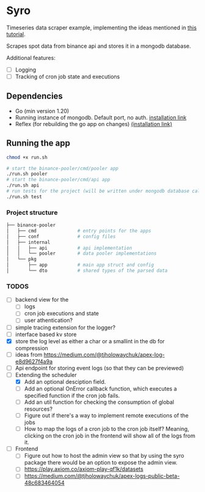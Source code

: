 # Syro

Timeseries data scraper example, implementing the ideas mentioned in [this tutorial](https://tompston.pages.dev/writing/2024-06-29-everything-about-timeseries-data-scraping).

Scrapes spot data from binance api and stores it in a mongodb database.

Additional features:

- [ ] Logging
- [ ] Tracking of cron job state and executions

## Dependencies

- Go (min version 1.20)
- Running instance of mongodb. Default port, no auth. [installation link](https://www.mongodb.com/docs/manual/tutorial/install-mongodb-on-ubuntu/)
- Reflex (for rebuilding the go app on changes) [(installation link)](https://github.com/cespare/reflex)

## Running the app

```bash
chmod +x run.sh

# start the binance-pooler/cmd/pooler app
./run.sh pooler
# start the binance-pooler/cmd/api app
./run.sh api
# run tests for the project (will be written under mongodb database called `test`)
./run.sh test
```

### Project structure

```bash
├── binance-pooler
│   ├── cmd               # entry points for the apps
│   ├── conf              # config files
│   ├── internal
│   │   ├── api           # api implementation
│   │   └── pooler        # data pooler implementations
│   └── pkg
│       ├── app           # main app struct and config
│       └── dto           # shared types of the parsed data
```

### TODOS

- [ ] backend view for the
  - [ ] logs
  - [ ] cron job executions and state
  - [ ] user athentication?
- [ ] simple tracing extension for the logger?
- [ ] interface based kv store
- [x] store the log level as either a char or a smallint in the db for compression
- [ ] ideas from https://medium.com/@tjholowaychuk/apex-log-e8d9627f4a9a
- [ ] Api endpoint for storing event logs (so that they can be previewed)
- [ ] Extending the scheduler
  - [x] Add an optional desciption field.
  - [ ] Add an optional OnError callback function, which executes a specified function if the cron job fails.
  - [ ] Add an util function for checking the consumption of global resources?
  - [ ] Figure out if there's a way to implement remote executions of the jobs
  - [ ] How to map the logs of a cron job to the cron job itself? Meaning, clicking on the cron job in the frontend will show all of the logs from it.
- [ ] Frontend
  - [ ] Figure out how to host the admin view so that by using the syro package there would be an option to expose the admin view.
  - [ ] https://play.axiom.co/axiom-play-qf1k/datasets
  - [ ] https://medium.com/@tjholowaychuk/apex-logs-public-beta-48c683464054

<!--

psql -d postgres

 -->
